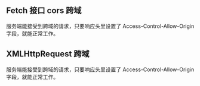## Fetch 接口 cors 跨域

服务端能接受到跨域的请求，只要响应头里设置了 Access-Control-Allow-Origin 字段，就能正常工作。

## XMLHttpRequest 跨域

服务端能接受到跨域的请求，只要响应头里设置了 Access-Control-Allow-Origin 字段，就能正常工作。